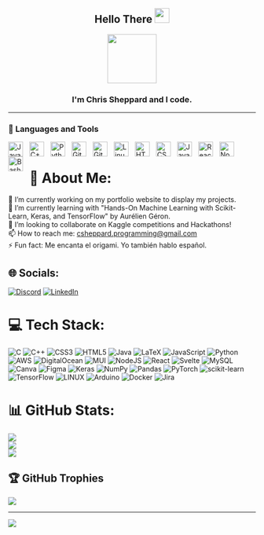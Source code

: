 <p align='center'>
</p>
<h2 align="center">Hello There
        <img src="https://media.giphy.com/media/7RUNuow9v0bUxrwgSw/giphy.gif" width="30px"/></h2>
<p>

<div id="header" align="center">
  <img src="https://media.giphy.com/media/v1.Y2lkPTc5MGI3NjExMTYxMmE2OGQxZDFkNjkxNzFlY2JlZjc3NWNlNjJiN2Y4MDRkOWVmMiZjdD1z/vLlpbDafjgHystuJ0a/giphy.gif" width="100"/>
    
<h3 align="center">I'm Chris Sheppard and I code.</h3>

</div>

---

### 🧰 Languages and Tools

<img align="left" alt="Java" width="30px" style="padding-right:10px;" src="https://cdn.jsdelivr.net/gh/devicons/devicon/icons/java/java-original.svg"/>
<img align="left" alt="C++" width="30px" style="padding-right:10px;" src="https://cdn.jsdelivr.net/gh/devicons/devicon/icons/cplusplus/cplusplus-line.svg" />
<img align="left" alt="Python" width="30px" style="padding-right:10px;" src="https://cdn.jsdelivr.net/gh/devicons/devicon/icons/python/python-plain.svg" />
<img align="left" alt="Git" width="30px" style="padding-right:10px;" src="https://cdn.jsdelivr.net/gh/devicons/devicon/icons/git/git-original.svg" />
<img align="left" alt="GitHub" width="30px" style="padding-right:10px;" src="https://cdn.jsdelivr.net/gh/devicons/devicon/icons/github/github-original.svg" />
<img align="left" alt="Linux" width="30px" style="padding-right:10px;" src="https://cdn.jsdelivr.net/gh/devicons/devicon/icons/linux/linux-original.svg" />
<img align="left" alt="HTML" width="30px" style="padding-right:10px;" src="https://cdn.jsdelivr.net/gh/devicons/devicon/icons/html5/html5-plain.svg" />
<img align="left" alt="CSS" width="30px" style="padding-right:10px;" src="https://cdn.jsdelivr.net/gh/devicons/devicon/icons/css3/css3-plain.svg" />
<img align="left" alt="JavaScript" width="30px" style="padding-right:10px;" src="https://cdn.jsdelivr.net/gh/devicons/devicon/icons/javascript/javascript-plain.svg" />
<img align="left" alt="React" width="30px" style="padding-right:10px;" src="https://cdn.jsdelivr.net/gh/devicons/devicon/icons/react/react-original.svg" />
<img align="left" alt="NodeJS" width="30px" style="padding-right:10px;" src="https://cdn.jsdelivr.net/gh/devicons/devicon/icons/nodejs/nodejs-original.svg" />
<img align="left" alt="Bash" width="30px" style="padding-right:10px;" src="https://cdn.jsdelivr.net/gh/devicons/devicon/icons/bash/bash-original.svg" />
<br />

# 💫 About Me:
🔭 I’m currently working on my portfolio website to display my projects.<br>🌱 I’m currently learning with "Hands-On Machine Learning with Scikit-Learn, Keras, and TensorFlow" by Aurélien Géron.<br>👯 I’m looking to collaborate on Kaggle competitions and Hackathons!<br>📫 How to reach me: csheppard.programming@gmail.com<br>⚡ Fun fact: Me encanta el origami. Yo también hablo español.


## 🌐 Socials:
[![Discord](https://img.shields.io/badge/Discord-%237289DA.svg?logo=discord&logoColor=white)](discordapp.com/users/295228430969077761) 
[![LinkedIn](https://img.shields.io/badge/LinkedIn-%230077B5.svg?logo=linkedin&logoColor=white)](https://linkedin.com/in/500plus) 

# 💻 Tech Stack:
![C](https://img.shields.io/badge/c-%2300599C.svg?style=flat&logo=c&logoColor=white) ![C++](https://img.shields.io/badge/c++-%2300599C.svg?style=flat&logo=c%2B%2B&logoColor=white) ![CSS3](https://img.shields.io/badge/css3-%231572B6.svg?style=flat&logo=css3&logoColor=white) ![HTML5](https://img.shields.io/badge/html5-%23E34F26.svg?style=flat&logo=html5&logoColor=white) ![Java](https://img.shields.io/badge/java-%23ED8B00.svg?style=flat&logo=java&logoColor=white) ![LaTeX](https://img.shields.io/badge/latex-%23008080.svg?style=flat&logo=latex&logoColor=white) ![JavaScript](https://img.shields.io/badge/javascript-%23323330.svg?style=flat&logo=javascript&logoColor=%23F7DF1E) ![Python](https://img.shields.io/badge/python-3670A0?style=flat&logo=python&logoColor=ffdd54) ![AWS](https://img.shields.io/badge/AWS-%23FF9900.svg?style=flat&logo=amazon-aws&logoColor=white) ![DigitalOcean](https://img.shields.io/badge/DigitalOcean-%230167ff.svg?style=flat&logo=digitalOcean&logoColor=white) ![MUI](https://img.shields.io/badge/MUI-%230081CB.svg?style=flat&logo=material-ui&logoColor=white) ![NodeJS](https://img.shields.io/badge/node.js-6DA55F?style=flat&logo=node.js&logoColor=white) ![React](https://img.shields.io/badge/react-%2320232a.svg?style=flat&logo=react&logoColor=%2361DAFB) ![Svelte](https://img.shields.io/badge/svelte-%23f1413d.svg?style=flat&logo=svelte&logoColor=white) ![MySQL](https://img.shields.io/badge/mysql-%2300f.svg?style=flat&logo=mysql&logoColor=white) ![Canva](https://img.shields.io/badge/Canva-%2300C4CC.svg?style=flat&logo=Canva&logoColor=white) 	![Figma](https://img.shields.io/badge/figma-%23F24E1E.svg?style=flat&logo=figma&logoColor=white) ![Keras](https://img.shields.io/badge/Keras-%23D00000.svg?style=flat&logo=Keras&logoColor=white) ![NumPy](https://img.shields.io/badge/numpy-%23013243.svg?style=flat&logo=numpy&logoColor=white) ![Pandas](https://img.shields.io/badge/pandas-%23150458.svg?style=flat&logo=pandas&logoColor=white) ![PyTorch](https://img.shields.io/badge/PyTorch-%23EE4C2C.svg?style=flat&logo=PyTorch&logoColor=white) ![scikit-learn](https://img.shields.io/badge/scikit--learn-%23F7931E.svg?style=flat&logo=scikit-learn&logoColor=white) ![TensorFlow](https://img.shields.io/badge/TensorFlow-%23FF6F00.svg?style=flat&logo=TensorFlow&logoColor=white) ![LINUX](https://img.shields.io/badge/Linux-FCC624?style=flat&logo=linux&logoColor=black) ![Arduino](https://img.shields.io/badge/-Arduino-00979D?style=flat&logo=Arduino&logoColor=white) ![Docker](https://img.shields.io/badge/docker-%230db7ed.svg?style=flat&logo=docker&logoColor=white) ![Jira](https://img.shields.io/badge/jira-%230A0FFF.svg?style=flat&logo=jira&logoColor=white)
# 📊 GitHub Stats:
![](https://github-readme-stats.vercel.app/api?username=CSheppardCodes&theme=dark&hide_border=false&include_all_commits=true&count_private=false)<br/>
![](https://github-readme-streak-stats.herokuapp.com/?user=CSheppardCodes&theme=dark&hide_border=false)<br/>
![](https://github-readme-stats.vercel.app/api/top-langs/?username=CSheppardCodes&theme=dark&hide_border=false&include_all_commits=true&count_private=false&layout=compact)

## 🏆 GitHub Trophies
![](https://github-profile-trophy.vercel.app/?username=CSheppardCodes&theme=dark&no-frame=false&no-bg=true&margin-w=4)

---
[![](https://visitcount.itsvg.in/api?id=CSheppardCodes&icon=6&color=0)](https://visitcount.itsvg.in)

<!-- Proudly created with GPRM ( https://gprm.itsvg.in ) -->

